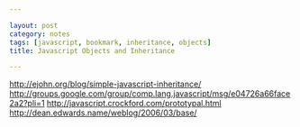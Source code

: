 ```yaml
---

layout: post
category: notes
tags: [javascript, bookmark, inheritance, objects]
title: Javascript Objects and Inheritance

---
```


http://ejohn.org/blog/simple-javascript-inheritance/
http://groups.google.com/group/comp.lang.javascript/msg/e04726a66face2a2?pli=1
http://javascript.crockford.com/prototypal.html
http://dean.edwards.name/weblog/2006/03/base/

